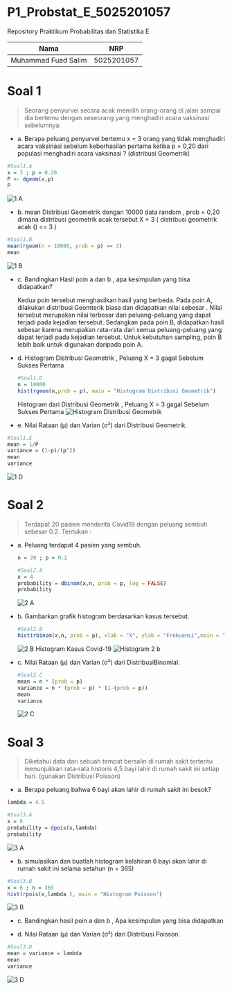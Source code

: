 # P1_Probstat_E_5025201057
Repository Praktikum Probabilitas dan Statistika E

| Nama                      | NRP         |
|---------------------------|-------------|
| Muhammad Fuad Salim       | 5025201057  |

# Soal 1
> Seorang penyurvei secara acak memilih orang-orang di jalan sampai dia bertemu dengan seseorang yang menghadiri acara vaksinasi sebelumnya.
  - a. Berapa peluang penyurvei bertemu x = 3 orang yang tidak menghadiri acara vaksinasi sebelum keberhasilan pertama ketika p = 0,20 dari populasi menghadiri acara vaksinasi ? (distribusi Geometrik)
  ```R
  #Soal1.A
  x = 3 ; p = 0.20
  P <- dgeom(x,p)
  P
  ```
  ![1 A](https://user-images.githubusercontent.com/80630201/162623056-5402d423-4fd8-49be-99fe-83f1aead315d.png)
  - b.  mean Distribusi Geometrik dengan 10000 data random , prob = 0,20 dimana distribusi geometrik acak tersebut X = 3 ( distribusi geometrik acak () == 3 )
  ```R
  #Soal1.B
  mean(rgeom(n = 10000, prob = p) == 3)
  mean
  ```
  ![1 B](https://user-images.githubusercontent.com/80630201/162623061-b40fb762-9c08-4e4f-a4de-e183eef354a2.png)
  - c. Bandingkan Hasil poin a dan b , apa kesimpulan yang bisa didapatkan?
  
      Kedua poin tersebut menghasilkan hasil yang berbeda. Pada poin A, dilakukan distribusi Geomterik biasa dan didapatkan nilai sebesar . Nilai tersebut merupakan      nilai terbesar dari peluang-peluang yang dapat terjadi pada kejadian tersebut. Sedangkan pada poin B, didapatkan hasil sebesar karena merupakan rata-rata dari semua peluang-peluang yang dapat terjadi pada kejadian tersebut. Untuk kebutuhan sampling, poin B lebih baik untuk digunakan daripada poin A.
      
  - d. Histogram Distribusi Geometrik , Peluang X = 3 gagal Sebelum Sukses Pertama
    ```R
    #Soal1.D
    n = 10000
    hist(rgeom(n,prob = p), main = "Histogram Distribusi Geometrik")
    ```
    Histogram dari Distribusi Geometrik , Peluang X = 3 gagal Sebelum Sukses Pertama
   ![Histogram Distribusi Geometrik](https://user-images.githubusercontent.com/80630201/162623497-40ff5ff2-99ce-4d9f-a2bf-bc86f9117da9.png)
   
  
  - e. Nilai Rataan (μ) dan Varian (σ²) dari Distribusi Geometrik.
  ```R
  #Soal1.E
  mean = 1/P
  variance = (1-p)/(p^2)
  mean
  variance
  ```
  ![1 D](https://user-images.githubusercontent.com/80630201/162623064-fd3ff3ff-5d57-4fcc-a495-87c24c8183ad.png)
# Soal 2
 > Terdapat 20 pasien menderita Covid19 dengan peluang sembuh sebesar 0.2. Tentukan :
    
  - a. Peluang terdapat 4 pasien yang sembuh.
    ```R
    n = 20 ; p = 0.2

    #Soal2.A
    x = 4
    probability = dbinom(x,n, prob = p, log = FALSE)
    probability
    ```
    ![2 A](https://user-images.githubusercontent.com/80630201/162624410-57ca1048-cbe7-4550-aa88-22067f866217.png)
   - b. Gambarkan grafik histogram berdasarkan kasus tersebut.
     ```R
     #Soal2.B
     hist(rbinom(x,n, prob = p), xlab = "X", ylab = "Frekuensi",main = "Histogram Kasus Covid-19")
     ```
     ![2 B](https://user-images.githubusercontent.com/80630201/162624421-1b5e8f53-d0bd-4c43-80a1-2c431c550b94.png)
     Histogram Kasus Covid-19
      ![Histogram 2 b](https://user-images.githubusercontent.com/80630201/162623900-5c81befa-8674-4bf7-98ad-1280cd0e720c.png)
      
   - c. Nilai Rataan (μ) dan Varian (σ²) dari DistribusiBinomial.
    
      ```R
      #Soal2.C
      mean = n * (prob = p)
      variance = n * (prob = p) * (1-(prob = p))
      mean
      variance
      ```
      ![2 C](https://user-images.githubusercontent.com/80630201/162624423-23ab7810-e553-4cca-9c5c-38229fda591f.png)
      
 # Soal 3
 > Diketahui data dari sebuah tempat bersalin di rumah sakit tertentu menunjukkan rata-rata historis 4,5 bayi lahir di rumah sakit ini setiap hari. (gunakan Distribusi Poisson)
 - a. Berapa peluang bahwa 6 bayi akan lahir di rumah sakit ini besok?
  ```R
  lambda = 4.5 

  #Soal3.A
  x = 6 
  probability = dpois(x,lambda)
  probability
  ```
  ![3 A](https://user-images.githubusercontent.com/80630201/162624604-c4815ca6-229e-4551-8980-21f5e2e0c788.png)
  - b. simulasikan dan buatlah histogram kelahiran 6 bayi akan lahir di rumah sakit ini selama setahun (n = 365)
  ```R
  #Soal3.B
  x = 6 ; n = 365
  hist(rpois(x,lambda ), main = "Histogram Poisson")
  ```
  ![3 B](https://user-images.githubusercontent.com/80630201/162624624-0f32a363-8608-4385-8ed5-7dbc59baaa7e.png)
  - c. Bandingkan hasil poin a dan b , Apa kesimpulan yang bisa didapatkan
      
      
  - d. Nilai Rataan (μ) dan Varian (σ²) dari Distribusi Poisson.
  ```R
  #Soal3.D
  mean = variance = lambda
  mean
  variance
  ```
  ![3 D](https://user-images.githubusercontent.com/80630201/162624636-9192f643-b8dc-4424-9f36-13cbf6a2bc57.png)
  

